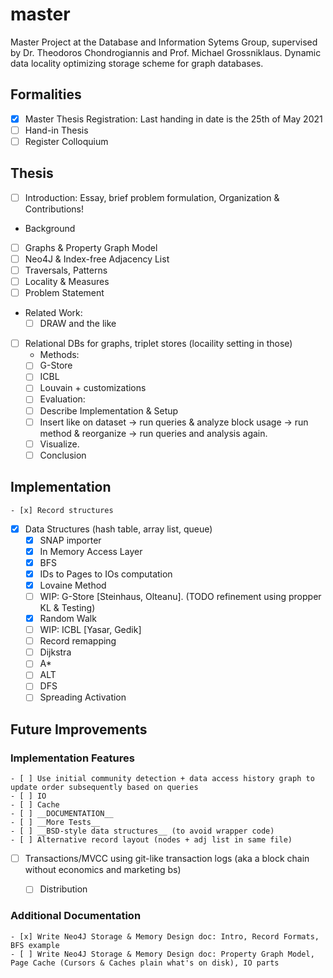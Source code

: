 # master
Master Project at the Database and Information Sytems Group, supervised by Dr. Theodoros Chondrogiannis and Prof. Michael Grossniklaus. Dynamic data locality optimizing storage scheme for graph databases.  

## Formalities
- [x] Master Thesis Registration: Last handing in date is the 25th of May 2021  
- [ ] Hand-in Thesis
- [ ] Register Colloquium

## Thesis  
- [ ] Introduction: Essay, brief problem formulation, Organization & Contributions!
- Background
- [ ] Graphs & Property Graph Model
- [ ] Neo4J & Index-free Adjacency List
- [ ] Traversals, Patterns
- [ ] Locality & Measures
- [ ] Problem Statement
- Related Work: 
    - [ ] DRAW and the like
- [ ] Relational DBs for graphs, triplet stores (locaility setting in those)
    - Methods: 
    - [ ] G-Store
    - [ ] ICBL
    - [ ] Louvain + customizations
    - [ ] Evaluation:
    - [ ] Describe Implementation & Setup
    - [ ] Insert like on dataset -> run queries & analyze block usage -> run method & reorganize -> run queries and analysis again. 
    - [ ] Visualize.
    - [ ] Conclusion

## Implementation
    - [x] Record structures  
- [x] Data Structures (hash table, array list, queue)
    - [x] SNAP importer
    - [x] In Memory Access Layer 
    - [x] BFS
    - [x] IDs to Pages to IOs computation
    - [x] Lovaine Method
    - [ ] WIP: G-Store  [Steinhaus, Olteanu]. (TODO refinement using propper KL & Testing)  
    - [x] Random Walk
    - [ ] WIP: ICBL [Yasar, Gedik]
    - [ ] Record remapping
    - [ ] Dijkstra
    - [ ] A*
    - [ ] ALT
    - [ ] DFS
    - [ ] Spreading Activation

## Future Improvements
### Implementation Features
    - [ ] Use initial community detection + data access history graph to update order subsequently based on queries 
    - [ ] IO
    - [ ] Cache  
    - [ ] __DOCUMENTATION__
    - [ ] __More Tests__
    - [ ] __BSD-style data structures__ (to avoid wrapper code)
    - [ ] Alternative record layout (nodes + adj list in same file)
- [ ] Transactions/MVCC using git-like transaction logs (aka a block chain without economics and marketing bs)
    - [ ] Distribution


### Additional Documentation
    - [x] Write Neo4J Storage & Memory Design doc: Intro, Record Formats, BFS example   
    - [ ] Write Neo4J Storage & Memory Design doc: Property Graph Model, Page Cache (Cursors & Caches plain what's on disk), IO parts  

